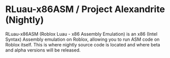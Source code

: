 # RLuau-x86ASM / Project Alexandrite (Nightly)
RLuau-x86ASM (Roblox Luau - x86 Assembly Emulation) is an x86 (Intel Syntax) Assembly emulation on Roblox, allowing you to run ASM code on Roblox itself. 
This is where nightly source code is located and where beta and alpha versions will be released.
